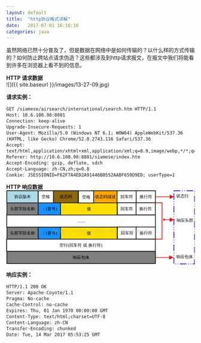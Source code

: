 ```yaml
---
layout: default
title:  "http协议格式详解"
date:   2017-07-01 16:16:16
categories: java
---
```

虽然网络已然十分普及了，但是数据在网络中是如何传输的？以什么样的方式传输的？如何防止跨站点请求伪造？这些都涉及到http请求报文，在报文中我们将能看到许多在浏览器上看不到的信息。
<!--more-->
**HTTP 请求数据**  
![]({{ site.baseurl }}/images/13-27-09.jpg)

**请求实例：**  
```
GET /siamese/airsearch/international/search.htm HTTP/1.1
Host: 10.6.108.98:8801
Connection: keep-alive
Upgrade-Insecure-Requests: 1
User-Agent: Mozilla/5.0 (Windows NT 6.1; WOW64) AppleWebKit/537.36 (KHTML, like Gecko) Chrome/52.0.2743.116 Safari/537.36
Accept: text/html,application/xhtml+xml,application/xml;q=0.9,image/webp,*/*;q=0.8
Referer: http://10.6.108.98:8801/siamese/index.htm
Accept-Encoding: gzip, deflate, sdch
Accept-Language: zh-CN,zh;q=0.8
Cookie: JSESSIONID=F62F7A4ED2A91446B0552AABF659D9ED; userType=1
```

**HTTP 响应数据**  
![](/images/13-31-09.jpg)

**响应实例：**  
```
HTTP/1.1 200 OK
Server: Apache-Coyote/1.1
Pragma: No-cache
Cache-Control: no-cache
Expires: Thu, 01 Jan 1970 00:00:00 GMT
Content-Type: text/html;charset=UTF-8
Content-Language: zh-CN
Transfer-Encoding: chunked
Date: Tue, 14 Mar 2017 05:53:25 GMT
```